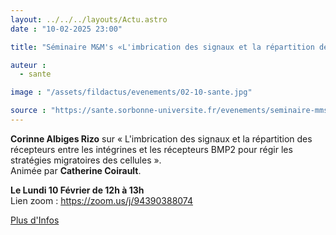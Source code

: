 ```yaml
---
layout: ../../../layouts/Actu.astro
date : "10-02-2025 23:00"

title: "Séminaire M&M's «L'imbrication des signaux et la répartition des récepteurs entre les intégrines et les récepteurs BMP2 pour régir les stratégies migratoires des cellules»"

auteur :
  - sante

image : "/assets/fildactus/evenements/02-10-sante.jpg"

source : "https://sante.sorbonne-universite.fr/evenements/seminaire-mms-limbrication-des-signaux-et-la-repartition-des-recepteurs-entre-les"
---
```


__Corinne Albiges Rizo__ sur « L'imbrication des signaux et la répartition des récepteurs entre les intégrines et les récepteurs BMP2 pour régir les stratégies migratoires des cellules ».  
Animée par __Catherine Coirault__.

__Le Lundi 10 Février de 12h à 13h__  
Lien zoom : https://zoom.us/j/94390388074

[Plus d'Infos](https://sante.sorbonne-universite.fr/evenements/seminaire-mms-limbrication-des-signaux-et-la-repartition-des-recepteurs-entre-les)
